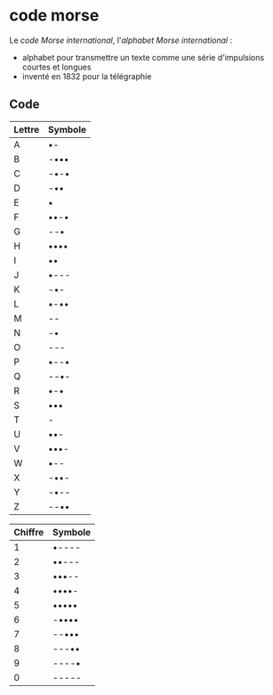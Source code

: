 # code morse
Le _code Morse international_, l'_alphabet Morse international_ :
 - alphabet pour transmettre un texte comme une série d'impulsions courtes et longues
 - inventé en 1832 pour la télégraphie

## Code

| Lettre | Symbole |
| ------ | ------- |
| A      | •-      |
| B      | -•••    |
| C      | -•-•    |
| D      | -••     |
| E      | •       |
| F      | ••-•    |
| G      | --•     |
| H      | ••••    |
| I      | ••      |
| J      | •---    |
| K      | -•-     |
| L      | •-••    |
| M      | --      |
| N      | -•      |
| O      | ---     |
| P      | •--•    |
| Q      | --•-    |
| R      | •-•     |
| S      | •••     |
| T      | -       |
| U      | ••-     |
| V      | •••-    |
| W      | •--     |
| X      | -••-    |
| Y      | -•--    |
| Z      | --••    |


| Chiffre | Symbole |
| ------- | ------- |
| 1       | •----   |
| 2       | ••---   |
| 3       | •••--   |
| 4       | ••••-   |
| 5       | •••••   |
| 6       | -••••   |
| 7       | --•••   |
| 8       | ---••   |
| 9       | ----•   |
| 0       | -----   |

